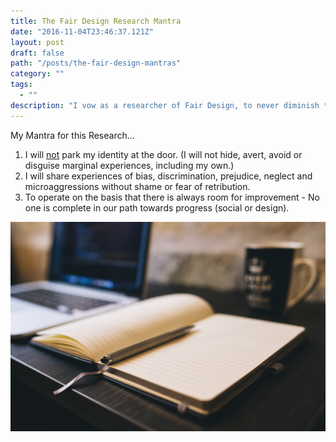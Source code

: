 ```yaml
---
title: The Fair Design Research Mantra
date: "2016-11-04T23:46:37.121Z"
layout: post
draft: false
path: "/posts/the-fair-design-mantras"
category: ""
tags:
  - ""
description: "I vow as a researcher of Fair Design, to never diminish the voices of minorities nor to stop seeking information."
---
```



My Mantra for this Research...

1. I will <u>not</u> park my identity at the door. (I will not hide, avert, avoid or disguise marginal experiences, including my own.)
2. I will share experiences of bias, discrimination, prejudice, neglect and microaggressions without shame or fear of retribution. 
3. To operate on the basis that there is always room for improvement - No one is complete in our path towards progress (social or design).

![Nulla faucibus vestibulum eros in tempus. Vestibulum tempor imperdiet velit nec dapibus](./1.jpg)

